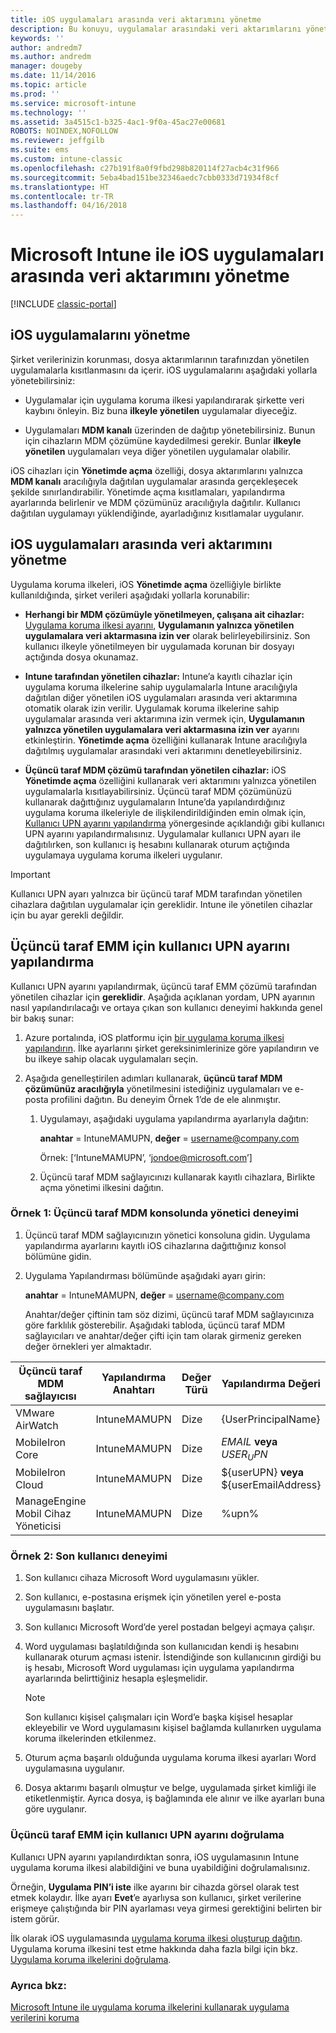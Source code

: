 ```yaml
---
title: iOS uygulamaları arasında veri aktarımını yönetme
description: Bu konuyu, uygulamalar arasındaki veri aktarımlarını yönetmek amacıyla iOS Birlikte açma özelliğini ve mobil uygulama yönetimi ilkelerini nasıl kullanabileceğinizi anlamak için okuyun.
keywords: ''
author: andredm7
ms.author: andredm
manager: dougeby
ms.date: 11/14/2016
ms.topic: article
ms.prod: ''
ms.service: microsoft-intune
ms.technology: ''
ms.assetid: 3a4515c1-b325-4ac1-9f0a-45ac27e00681
ROBOTS: NOINDEX,NOFOLLOW
ms.reviewer: jeffgilb
ms.suite: ems
ms.custom: intune-classic
ms.openlocfilehash: c27b191f8a0f9fbd298b820114f27acb4c31f966
ms.sourcegitcommit: 5eba4bad151be32346aedc7cbb0333d71934f8cf
ms.translationtype: HT
ms.contentlocale: tr-TR
ms.lasthandoff: 04/16/2018
---
```

# <a name="manage-data-transfer-between-ios-apps-with-microsoft-intune"></a>Microsoft Intune ile iOS uygulamaları arasında veri aktarımını yönetme

[!INCLUDE [classic-portal](../includes/classic-portal.md)]

## <a name="manage-ios-apps"></a>iOS uygulamalarını yönetme
Şirket verilerinizin korunması, dosya aktarımlarının tarafınızdan yönetilen uygulamalarla kısıtlanmasını da içerir.  iOS uygulamalarını aşağıdaki yollarla yönetebilirsiniz:

-   Uygulamalar için uygulama koruma ilkesi yapılandırarak şirkette veri kaybını önleyin. Biz buna **ilkeyle yönetilen** uygulamalar diyeceğiz.

-   Uygulamaları **MDM kanalı** üzerinden de dağıtıp yönetebilirsiniz.  Bunun için cihazların MDM çözümüne kaydedilmesi gerekir. Bunlar **ilkeyle yönetilen** uygulamaları veya diğer yönetilen uygulamalar olabilir.

iOS cihazları için **Yönetimde açma** özelliği, dosya aktarımlarını yalnızca **MDM kanalı** aracılığıyla dağıtılan uygulamalar arasında gerçekleşecek şekilde sınırlandırabilir. Yönetimde açma kısıtlamaları, yapılandırma ayarlarında belirlenir ve MDM çözümünüz aracılığıyla dağıtılır.  Kullanıcı dağıtılan uygulamayı yüklendiğinde, ayarladığınız kısıtlamalar uygulanır.

##  <a name="manage-data-transfer-between-ios-apps"></a>iOS uygulamaları arasında veri aktarımını yönetme
Uygulama koruma ilkeleri, iOS **Yönetimde açma** özelliğiyle birlikte kullanıldığında, şirket verileri aşağıdaki yollarla korunabilir:

-   **Herhangi bir MDM çözümüyle yönetilmeyen, çalışana ait cihazlar:** [Uygulama koruma ilkesi ayarını](create-and-deploy-mobile-app-management-policies-with-microsoft-intune.md), **Uygulamanın yalnızca yönetilen uygulamalara veri aktarmasına izin ver** olarak belirleyebilirsiniz. Son kullanıcı ilkeyle yönetilmeyen bir uygulamada korunan bir dosyayı açtığında dosya okunamaz.

-   **Intune tarafından yönetilen cihazlar:** Intune’a kayıtlı cihazlar için uygulama koruma ilkelerine sahip uygulamalarla Intune aracılığıyla dağıtılan diğer yönetilen iOS uygulamaları arasında veri aktarımına otomatik olarak izin verilir. Uygulamak koruma ilkelerine sahip uygulamalar arasında veri aktarımına izin vermek için, **Uygulamanın yalnızca yönetilen uygulamalara veri aktarmasına izin ver** ayarını etkinleştirin. **Yönetimde açma** özelliğini kullanarak Intune aracılığıyla dağıtılmış uygulamalar arasındaki veri aktarımını denetleyebilirsiniz.   

-   **Üçüncü taraf MDM çözümü tarafından yönetilen cihazlar:** iOS **Yönetimde açma** özelliğini kullanarak veri aktarımını yalnızca yönetilen uygulamalarla kısıtlayabilirsiniz.
Üçüncü taraf MDM çözümünüzü kullanarak dağıttığınız uygulamaların Intune’da yapılandırdığınız uygulama koruma ilkeleriyle de ilişkilendirildiğinden emin olmak için, [Kullanıcı UPN ayarını yapılandırma](#configure-user-upn-setting-for-third-party-emm) yönergesinde açıklandığı gibi kullanıcı UPN ayarını yapılandırmalısınız.  Uygulamalar kullanıcı UPN ayarı ile dağıtılırken, son kullanıcı iş hesabını kullanarak oturum açtığında uygulamaya uygulama koruma ilkeleri uygulanır.

> [!IMPORTANT]
> Kullanıcı UPN ayarı yalnızca bir üçüncü taraf MDM tarafından yönetilen cihazlara dağıtılan uygulamalar için gereklidir.  Intune ile yönetilen cihazlar için bu ayar gerekli değildir.

## <a name="configure-user-upn-setting-for-third-party-emm"></a>Üçüncü taraf EMM için kullanıcı UPN ayarını yapılandırma
Kullanıcı UPN ayarını yapılandırmak, üçüncü taraf EMM çözümü tarafından yönetilen cihazlar için **gereklidir**. Aşağıda açıklanan yordam, UPN ayarının nasıl yapılandırılacağı ve ortaya çıkan son kullanıcı deneyimi hakkında genel bir bakış sunar:


1. Azure portalında, iOS platformu için [bir uygulama koruma ilkesi yapılandırın](create-and-deploy-mobile-app-management-policies-with-microsoft-intune.md). İlke ayarlarını şirket gereksinimlerinize göre yapılandırın ve bu ilkeye sahip olacak uygulamaları seçin.

2. Aşağıda genelleştirilen adımları kullanarak, **üçüncü taraf MDM çözümünüz aracılığıyla** yönetilmesini istediğiniz uygulamaları ve e-posta profilini dağıtın. Bu deneyim Örnek 1’de de ele alınmıştır.

   1. Uygulamayı, aşağıdaki uygulama yapılandırma ayarlarıyla dağıtın:

      **anahtar** = IntuneMAMUPN,  **değer** = <username@company.com>

      Örnek: [‘IntuneMAMUPN’, ‘jondoe@microsoft.com’]

   2. Üçüncü taraf MDM sağlayıcınızı kullanarak kayıtlı cihazlara, Birlikte açma yönetimi ilkesini dağıtın.


### <a name="example-1-admin-experience-in-third-party-mdm-console"></a>Örnek 1: Üçüncü taraf MDM konsolunda yönetici deneyimi

1. Üçüncü taraf MDM sağlayıcınızın yönetici konsoluna gidin. Uygulama yapılandırma ayarlarını kayıtlı iOS cihazlarına dağıttığınız konsol bölümüne gidin.

2. Uygulama Yapılandırması bölümünde aşağıdaki ayarı girin:

   **anahtar** = IntuneMAMUPN,  **değer** = <username@company.com>

   Anahtar/değer çiftinin tam söz dizimi, üçüncü taraf MDM sağlayıcınıza göre farklılık gösterebilir. Aşağıdaki tabloda, üçüncü taraf MDM sağlayıcıları ve anahtar/değer çifti için tam olarak girmeniz gereken değer örnekleri yer almaktadır.

|Üçüncü taraf MDM sağlayıcısı| Yapılandırma Anahtarı | Değer Türü | Yapılandırma Değeri|
| ------- | ---- | ---- | ---- |
| VMware AirWatch | IntuneMAMUPN | Dize | {UserPrincipalName}|
| MobileIron Core | IntuneMAMUPN | Dize | $EMAIL$ **veya** $USER_UPN$ |
| MobileIron Cloud | IntuneMAMUPN | Dize | ${userUPN} **veya** ${userEmailAddress} |
| ManageEngine Mobil Cihaz Yöneticisi | IntuneMAMUPN | Dize | %upn% |

### <a name="example-2-end-user-experience"></a>Örnek 2: Son kullanıcı deneyimi

1.  Son kullanıcı cihaza Microsoft Word uygulamasını yükler.

2.  Son kullanıcı, e-postasına erişmek için yönetilen yerel e-posta uygulamasını başlatır.

3.  Son kullanıcı Microsoft Word’de yerel postadan belgeyi açmaya çalışır.

4.  Word uygulaması başlatıldığında son kullanıcıdan kendi iş hesabını kullanarak oturum açması istenir.  İstendiğinde son kullanıcının girdiği bu iş hesabı, Microsoft Word uygulaması için uygulama yapılandırma ayarlarında belirttiğiniz hesapla eşleşmelidir.

    > [!NOTE]
    > Son kullanıcı kişisel çalışmaları için Word’e başka kişisel hesaplar ekleyebilir ve Word uygulamasını kişisel bağlamda kullanırken uygulama koruma ilkelerinden etkilenmez.

5.  Oturum açma başarılı olduğunda uygulama koruma ilkesi ayarları Word uygulamasına uygulanır.

6.  Dosya aktarımı başarılı olmuştur ve belge, uygulamada şirket kimliği ile etiketlenmiştir. Ayrıca dosya, iş bağlamında ele alınır ve ilke ayarları buna göre uygulanır.

### <a name="validate-user-upn-setting-for-third-party-emm"></a>Üçüncü taraf EMM için kullanıcı UPN ayarını doğrulama

Kullanıcı UPN ayarını yapılandırdıktan sonra, iOS uygulamasının Intune uygulama koruma ilkesi alabildiğini ve buna uyabildiğini doğrulamalısınız.

Örneğin, **Uygulama PIN’i iste** ilke ayarını bir cihazda görsel olarak test etmek kolaydır. İlke ayarı **Evet**’e ayarlıysa son kullanıcı, şirket verilerine erişmeye çalıştığında bir PIN ayarlaması veya girmesi gerektiğini belirten bir istem görür.

İlk olarak iOS uygulamasında [uygulama koruma ilkesi oluşturup dağıtın](create-and-deploy-mobile-app-management-policies-with-microsoft-intune.md). Uygulama koruma ilkesini test etme hakkında daha fazla bilgi için bkz. [Uygulama koruma ilkelerini doğrulama](validate-mobile-application-management.md).



### <a name="see-also"></a>Ayrıca bkz:
[Microsoft Intune ile uygulama koruma ilkelerini kullanarak uygulama verilerini koruma](protect-app-data-using-mobile-app-management-policies-with-microsoft-intune.md)
